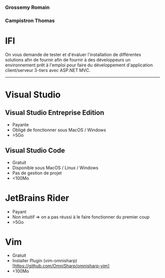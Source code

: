 ### Grossemy Romain
### Campistron Thomas

IFI
===

On vous demande de tester et d'évaluer l'installation de différentes solutions afin de fournir afin de fournir à des développeurs un environnement prêt à l'emploi pour faire du développement d'application client/serveur 3-tiers avec ASP.NET MVC.

------------------

Visual Studio
=============

Visual Studio Entreprise Edition
--------------------------------

* Payante
* Obligé de fonctionner sous MacOS / Windows
* \>5Go

Visual Studio Code
------------------

* Gratuit
* Disponible sous MacOS / Linux / Windows
* Pas de gestion de projet
* \<100Mo

JetBrains Rider
===============

* Payant
* Non intuitif => on a pas réussi à le faire fonctionner du premier coup
* \>5Go

Vim
===

* Gratuit
* Installer Plugin (vim-omnisharp)[https://github.com/OmniSharp/omnisharp-vim]
* \<100Mo

